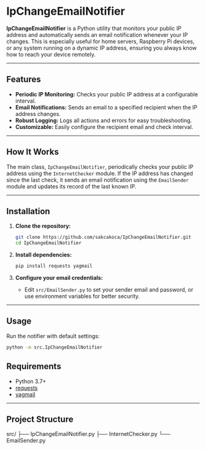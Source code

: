 # IpChangeEmailNotifier

**IpChangeEmailNotifier** is a Python utility that monitors your public IP address and automatically sends an email notification whenever your IP changes. This is especially useful for home servers, Raspberry Pi devices, or any system running on a dynamic IP address, ensuring you always know how to reach your device remotely.

---

## Features

- **Periodic IP Monitoring:** Checks your public IP address at a configurable interval.
- **Email Notifications:** Sends an email to a specified recipient when the IP address changes.
- **Robust Logging:** Logs all actions and errors for easy troubleshooting.
- **Customizable:** Easily configure the recipient email and check interval.

---

## How It Works

The main class, `IpChangeEmailNotifier`, periodically checks your public IP address using the `InternetChecker` module. If the IP address has changed since the last check, it sends an email notification using the `EmailSender` module and updates its record of the last known IP.

---

## Installation

1. **Clone the repository:**
    ```sh
    git clone https://github.com/sakcakoca/IpChangeEmailNotifier.git
    cd IpChangeEmailNotifier
    ```

2. **Install dependencies:**
    ```sh
    pip install requests yagmail
    ```

3. **Configure your email credentials:**
    - Edit `src/EmailSender.py` to set your sender email and password, or use environment variables for better security.

---

## Usage

Run the notifier with default settings:

```sh
python -m src.IpChangeEmailNotifier
```

## Requirements

- Python 3.7+
- [requests](https://pypi.org/project/requests/)
- [yagmail](https://pypi.org/project/yagmail/)

---

## Project Structure

src/ ├── IpChangeEmailNotifier.py ├── InternetChecker.py └── EmailSender.py
